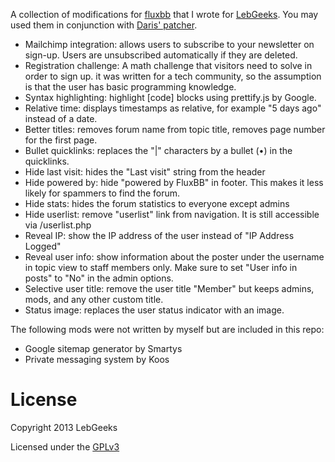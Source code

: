 A collection of modifications for [fluxbb](http://fluxbb.org) that I wrote for [LebGeeks](http://lebgeeks.com/). You may used them in conjunction with [Daris' patcher](https://github.com/daris/fluxbb-patcher).

- Mailchimp integration: allows users to subscribe to your newsletter on sign-up. Users are unsubscribed automatically if they are deleted.
- Registration challenge: A math challenge that visitors need to solve in order to sign up. it was written for a tech community, so the assumption is that the user has basic programming knowledge.
- Syntax highlighting: highlight [code] blocks using prettify.js by Google. 
- Relative time: displays timestamps as relative, for example "5 days ago" instead of a date.
- Better titles: removes forum name from topic title, removes page number for the first page.
- Bullet quicklinks: replaces the "|" characters by a bullet (&bull;) in the quicklinks.
- Hide last visit: hides the "Last visit" string from the header
- Hide powered by: hide "powered by FluxBB" in footer. This makes it less likely for spammers to find the forum.
- Hide stats: hides the forum statistics to everyone except admins
- Hide userlist: remove "userlist" link from navigation. It is still accessible via /userlist.php
- Reveal IP: show the IP address of the user instead of "IP Address Logged"
- Reveal user info: show information about the poster under the username in topic view to staff members only. Make sure to set "User info in posts" to "No" in the admin options.
- Selective user title: remove the user title "Member" but keeps admins, mods, and any other custom title.
- Status image: replaces the user status indicator with an image.

The following mods were not written by myself but are included in this repo:

- Google sitemap generator by Smartys
- Private messaging system by Koos

# License

Copyright 2013 LebGeeks

Licensed under the [GPLv3](http://www.gnu.org/licenses/gpl-3.0.html)
